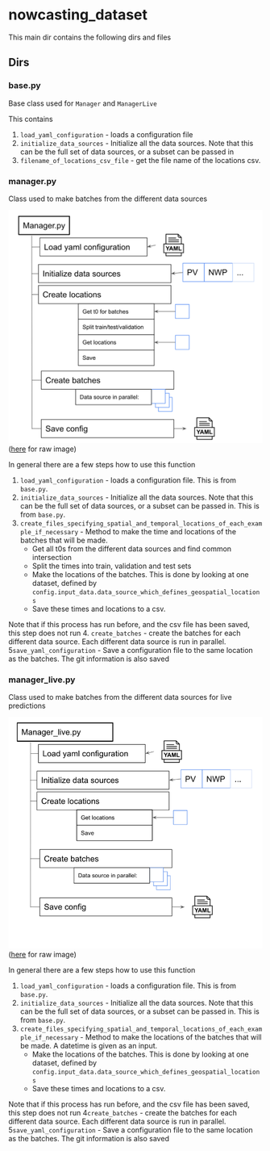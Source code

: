 # nowcasting_dataset

This main dir contains the following dirs and files

## Dirs

### base.py

Base class used for `Manager` and `ManagerLive`

This contains
1. `load_yaml_configuration` - loads a configuration file
2. `initialize_data_sources` - Initialize all the data sources. Note that this can be the full set of data sources, or a subset can be passed in
3. `filename_of_locations_csv_file` - get the file name of the locations csv.

### manager.py

Class used to make batches from the different data sources

![alt text](manager.png "Manager")
([here](https://docs.google.com/presentation/d/10P0-EikNrJrGWzCrGEcXoktLTAwp8n7I-fwTT4IfNso/edit#slide=id.p) for raw image)

In general there are a few steps how to use this function
1. `load_yaml_configuration` - loads a configuration file. This is from `base.py`.
2. `initialize_data_sources` - Initialize all the data sources. Note that this can be the full set of data sources, or a subset can be passed in. This is from `base.py`.
3. `create_files_specifying_spatial_and_temporal_locations_of_each_example_if_necessary` - Method to make the time and locations of the batches that will be made.
   - Get all t0s from the different data sources and find common intersection
   - Split the times into train, validation and test sets
   - Make the locations of the batches. This is done by looking at one dataset, defined by `config.input_data.data_source_which_defines_geospatial_locations`
   - Save these times and locations to a csv.

Note that if this process has run before, and the csv file has been saved, this step does not run
4. `create_batches` - create the batches for each different data source. Each different data source is run in parallel.
5`save_yaml_configuration` - Save a configuration file to the same location as the batches. The git information is also saved


### manager_live.py

Class used to make batches from the different data sources for live predictions

![alt text](manager_live.png "Manager Live")
([here](https://docs.google.com/presentation/d/10P0-EikNrJrGWzCrGEcXoktLTAwp8n7I-fwTT4IfNso/edit#slide=id.p) for raw image)

In general there are a few steps how to use this function
1. `load_yaml_configuration` - loads a configuration file. This is from `base.py`.
2. `initialize_data_sources` - Initialize all the data sources. Note that this can be the full set of data sources, or a subset can be passed in. This is from `base.py`.
3. `create_files_specifying_spatial_and_temporal_locations_of_each_example_if_necessary` - Method to make the locations of the batches that will be made. A datetime is given as an input.
   - Make the locations of the batches. This is done by looking at one dataset, defined by `config.input_data.data_source_which_defines_geospatial_locations`
   - Save these times and locations to a csv.

Note that if this process has run before, and the csv file has been saved, this step does not run
4`create_batches` - create the batches for each different data source. Each different data source is run in parallel.
5`save_yaml_configuration` - Save a configuration file to the same location as the batches. The git information is also saved
